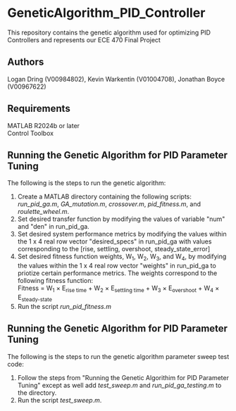# GeneticAlgorithm_PID_Controller
This repository contains the genetic algorithm used for optimizing PID Controllers and represents our ECE 470 Final Project  

## Authors
Logan Dring (V00984802), Kevin Warkentin (V01004708), Jonathan Boyce (V00967622)

## Requirements
MATLAB R2024b or later  
Control Toolbox

## Running the Genetic Algorithm for PID Parameter Tuning
The following is the steps to run the genetic algorithm:  
1. Create a MATLAB directory containing the following scripts: *run_pid_ga.m*, *GA_mutation.m*, *crossover.m*, *pid_fitness.m*, and *roulette_wheel.m*.
2. Set desired transfer function by modifying the values of variable "num" and "den" in run_pid_ga.
3. Set desired system performance metrics by modifying the values within the 1 x 4 real row vector "desired_specs" in run_pid_ga with values corresponding to the [rise, settling, overshoot, steady_state_error]
4. Set desired fitness function weights, W<sub>1</sub>, W<sub>2</sub>, W<sub>3</sub>, and W<sub>4</sub>, by modifying the values within the 1 x 4 real row vector "weights" in run_pid_ga to priotize certain performance metrics. The weights correspond to the following fitness function:  
  Fitness = W<sub>1</sub> × E<sub>rise time</sub> + W<sub>2</sub> × E<sub>settling time</sub> + W<sub>3</sub> × E<sub>overshoot</sub> + W<sub>4</sub> × E<sub>steady-state</sub>
5. Run the script *run_pid_fitness.m*

## Running the Genetic Algorithm for PID Parameter Tuning
The following is the steps to run the genetic algorithm parameter sweep test code:
1. Follow the steps from "Running the Genetic Algorithim for PID Parameter Tuning" except as well add *test_sweep.m* and *run_pid_ga_testing.m* to the directory.
2. Run the script *test_sweep.m*.
